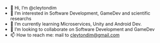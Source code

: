 - 👋 Hi, I’m @cleytondim
- 👀 I’m interested in Software Development, GameDev and scientific researchs
- 🌱 I’m currently learning Microservices, Unity and Android Dev.
- 💞️ I’m looking to collaborate on Software Development and GameDev
- 📫 How to reach me: mail to cleytondim@gmail.com

<!---
cleytondim/cleytondim is a ✨ special ✨ repository because its `README.md` (this file) appears on your GitHub profile.
You can click the Preview link to take a look at your changes.
--->
